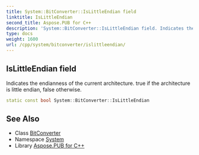 ```yaml
---
title: System::BitConverter::IsLittleEndian field
linktitle: IsLittleEndian
second_title: Aspose.PUB for C++
description: 'System::BitConverter::IsLittleEndian field. Indicates the endianness of the current architecture. true if the architecture is little endian, false otherwise in C++.'
type: docs
weight: 1600
url: /cpp/system/bitconverter/islittleendian/
---
```

## IsLittleEndian field


Indicates the endianness of the current architecture. true if the architecture is little endian, false otherwise.

```cpp
static const bool System::BitConverter::IsLittleEndian
```

## See Also

* Class [BitConverter](../)
* Namespace [System](../../)
* Library [Aspose.PUB for C++](../../../)
